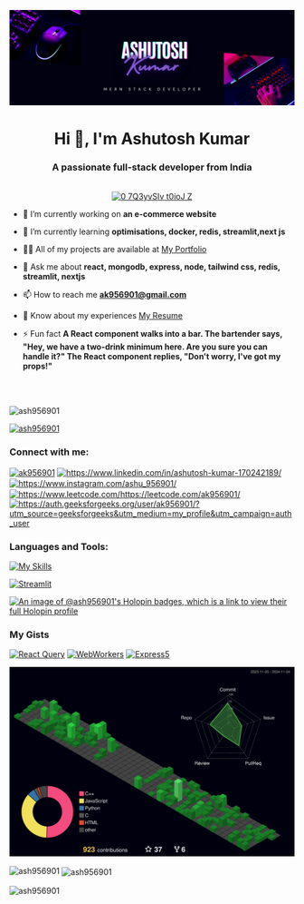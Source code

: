 ![Header](mern.png)

<h1 align="center">Hi 👋, I'm Ashutosh Kumar</h1>
<h3 align="center">A passionate full-stack developer from India</h3>

<br/>
<div align="center">
  <a href="https://gifyu.com/image/SCzLA">
    <img width="400" src="https://s13.gifyu.com/images/SCzLA.gif" alt="0 7Q3yvSIv t0ioJ Z" />
  </a>
</div>

- 🔭 I’m currently working on **an e-commerce website**

- 🌱 I’m currently learning **optimisations, docker, redis, streamlit,next js**

- 👨‍💻 All of my projects are available at [My Portfolio](https://portfolio-five-rho-46.vercel.app/)

- 💬 Ask me about **react, mongodb, express, node, tailwind css, redis, streamlit, nextjs**

- 📫 How to reach me **ak956901@gmail.com**
  
- 📄 Know about my experiences [My Resume](https://www.dropbox.com/scl/fi/e0zymreo6u9sri8ajy48k/My_resume-1.pdf?rlkey=8kc7n028losghqwr6e3if5q2o&st=68t75cbe&dl=0)

- ⚡ Fun fact **A React component walks into a bar. The bartender says, "Hey, we have a two-drink minimum here. Are you sure you can handle it?" The React component replies, "Don't worry, I've got my props!"**

<br/>
<br/>


<p align="left"> <img src="https://komarev.com/ghpvc/?username=ash956901&label=Profile%20views&color=0e75b6&style=flat" alt="ash956901" /> </p>

<p align="left"> <a href="https://github.com/ryo-ma/github-profile-trophy"><img src="https://github-profile-trophy.vercel.app/?username=ash956901" alt="ash956901" /></a> </p>

<h3 align="left">Connect with me:</h3>
<p align="left">
<a href="https://twitter.com/ak956901" target="blank"><img align="center" src="https://raw.githubusercontent.com/rahuldkjain/github-profile-readme-generator/master/src/images/icons/Social/twitter.svg" alt="ak956901" height="30" width="40" /></a>
<a href="https://www.linkedin.com/in/ashutosh-kumar-170242189/" target="blank"><img align="center" src="https://raw.githubusercontent.com/rahuldkjain/github-profile-readme-generator/master/src/images/icons/Social/linked-in-alt.svg" alt="https://www.linkedin.com/in/ashutosh-kumar-170242189/" height="30" width="40" /></a>
<a href="https://www.instagram.com/ashu_956901/" target="blank"><img align="center" src="https://raw.githubusercontent.com/rahuldkjain/github-profile-readme-generator/master/src/images/icons/Social/instagram.svg" alt="https://www.instagram.com/ashu_956901/" height="30" width="40" /></a>
<a href="https://www.leetcode.com/https://leetcode.com/ak956901/" target="blank"><img align="center" src="https://raw.githubusercontent.com/rahuldkjain/github-profile-readme-generator/master/src/images/icons/Social/leet-code.svg" alt="https://www.leetcode.com/https://leetcode.com/ak956901/" height="30" width="40" /></a>
<a href="https://auth.geeksforgeeks.org/user/ak956901/?utm_source=geeksforgeeks&utm_medium=my_profile&utm_campaign=auth_user" target="blank"><img align="center" src="https://raw.githubusercontent.com/rahuldkjain/github-profile-readme-generator/master/src/images/icons/Social/geeks-for-geeks.svg" alt="https://auth.geeksforgeeks.org/user/ak956901/?utm_source=geeksforgeeks&utm_medium=my_profile&utm_campaign=auth_user" height="30" width="40" /></a>
</p>

<h3 align="left">Languages and Tools:</h3>



[![My Skills](https://skillicons.dev/icons?i=c,cpp,java,py,r,raspberrypi,html,css,js,react,nextjs,bash,docker,eclipse,express,nodejs,tailwind,mongodb,npm,postman,redis,redux,tailwind,docker,vscode,vscodium,webflow,replit,sublime,obsidian,octave,firebase,git,github,linux,ubuntu,vercel,vite,yarn,vim,linkedin,github,&perline=20)](https://skillicons.dev)

<span><a href="https://imgbb.com/"><img width="40" height="40" src="https://i.ibb.co/qxJZk9h/Streamlit.png" alt="Streamlit" border="0"></a></span>

[![An image of @ash956901's Holopin badges, which is a link to view their full Holopin profile](https://holopin.me/ash956901)](https://holopin.io/@ash956901)

### My Gists

[![React Query](https://img.shields.io/badge/reactQuery-1-blue)](https://gist.github.com/ash956901/cd877e2baefbf2aa1dd1d9f5d1dbe92a)
[![WebWorkers](https://img.shields.io/badge/webWorkers-2-green)](https://gist.github.com/ash956901/c015a2685c879e30799546c1655ba609)
[![Express5](https://img.shields.io/badge/Express5-3-red)](https://gist.github.com/ash956901/d8fd5b4028b0a2a392abe601c1fb3fcd)

![](./profile-3d-contrib/profile-night-green.svg)

<p><img align="left" src="https://github-readme-stats.vercel.app/api/top-langs?username=ash956901&show_icons=true&locale=en&layout=compact" alt="ash956901" /></p>

<p>&nbsp;<img align="center" src="https://github-readme-stats.vercel.app/api?username=ash956901&show_icons=true&locale=en" alt="ash956901" /></p>

<p><img align="center" src="https://github-readme-streak-stats.herokuapp.com/?user=ash956901&" alt="ash956901" /></p>
